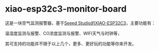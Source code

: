 # xiao-esp32c3-monitor-board
这是一块空气监测报警器，基于[Seeed Studio的XIAO-ESP32C3](https://www.seeedstudio.com/Seeed-XIAO-ESP32C3-p-5431.html)，主要功能有：

温湿度监测与报警、CO浓度监测与报警、WIFI天气与时钟等，

其可支持的功能并不限于以上几个，更多、更好玩的功能等你来开发。
